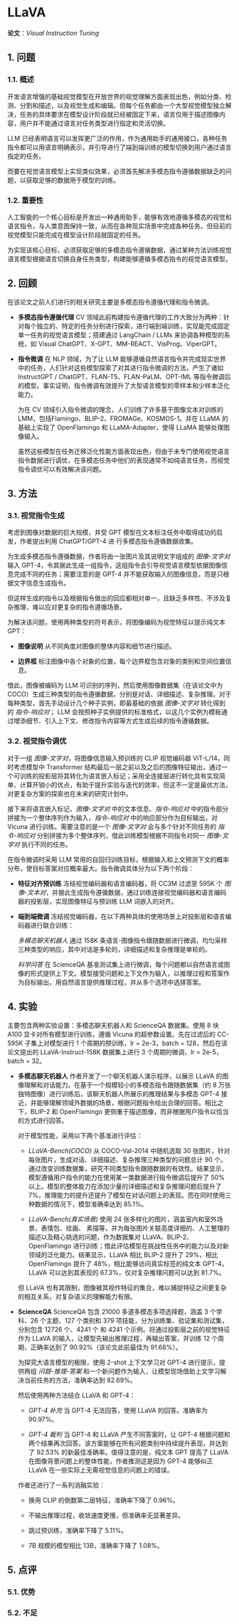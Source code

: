 # LLaVA

**论文**：*Visual Instruction Tuning*

## 1. 问题

### 1.1. 概述

开发语言增强的基础视觉模型在开放世界的视觉理解方面表现出色，例如分类、检测、分割和描述，以及视觉生成和编辑。但每个任务都由一个大型视觉模型独立解决，任务的具体要求在模型设计阶段就已经被固定下来，语言仅用于描述图像内容，用户并不能通过语言对任务类型进行指定和灵活切换。

LLM 已经表明语言可以发挥更广泛的作用，作为通用助手的通用接口，各种任务指令都可以用语言明确表示，并引导进行了端到端训练的模型切换到用户通过语言指定的任务。

而要在视觉语言模型上实现类似效果，必须首先解决多模态指令遵循数据缺乏的问题，以获取足够的数据用于模型的训练。

### 1.2. 重要性

人工智能的一个核心目标是开发出一种通用助手，能够有效地遵循多模态的视觉和语言指令，与人类意图保持一致，从而在各种现实场景中完成各种任务。但目前的视觉模型只能完成在模型设计阶段就固定的任务。

为实现该核心目标，必须获取足够的多模态指令遵循数据，通过某种方法训练视觉语言模型根据语言切换自身任务类型，构建能够遵循多模态指令的视觉语言模型。

## 2. 回顾

在该论文之前人们进行的相关研究主要是多模态指令遵循代理和指令微调。

* **多模态指令遵循代理** CV 领域此前构建指令遵循代理的工作大致分为两种：针对每个独立的、特定的任务分别进行探索，进行端到端训练，实现能完成固定单一任务的视觉语言模型；搭建通过 LangChain / LLMs 来协调各种模型的系统，如 Visual ChatGPT、X-GPT、MM-REACT、VisProg、ViperGPT。

* **指令微调** 在 NLP 领域，为了让 LLM 能够遵循自然语言指令并完成现实世界中的任务，人们针对这些模型探索了对其进行指令微调的方法，产生了诸如 InstructGPT / ChatGPT、FLAN-T5、FLAN-PaLM、OPT-IML 等指令微调后的模型。事实证明，指令微调有效提升了大型语言模型的零样本和少样本泛化能力。

  为在 CV 领域引入指令微调的理念，人们训练了许多基于图像文本对训练的 LMM，包括Flamingo、BLIP-2、FROMAGe、KOSMOS-1。并在 LLaMA 的基础上实现了 OpenFlamingo 和 LLaMA-Adapter，使得 LLaMA 能够处理图像输入。

  虽然这些模型在任务迁移泛化性能方面表现出色，但由于未专门使用视觉语言指令数据进行调优，在多模态任务中他们的表现通常不如纯语言任务，而视觉指令调优可以有效解决该问题。

## 3. 方法

### 3.1. 视觉指令生成

考虑到图像对数据的巨大规模，并受 GPT 模型在文本标注任务中取得成功的启发，作者提出利用 ChatGPT/GPT-4 进 行多模态指令遵循数据收集。

为生成多模态指令遵循数据，作者将由一张图片及其说明文字组成的 *图像-文字对* 输入 GPT-4，令其据此生成一组指令，这组指令会引导视觉语言模型依据图像信息完成不同的任务；需要注意的是 GPT-4 并不能获取输入的图像信息，而是只根据文字信息生成指令。

但这样生成的指令以及根据指令做出的回应都相对单一，且缺乏多样性、不涉及复杂推理，难以应对更复杂的指令遵循场景。

为解决该问题，使用两种类型的符号表示，将图像编码为视觉特征以提示纯文本 GPT：

* **图像说明** 从不同角度对图像的整体内容和细节进行描述。

* **边界框** 标注图像中各个对象的位置，每个边界框包含对象的类别和空间位置信息。

借此，图像被编码为 LLM 可识别的序列，然后使用图像数据集（在该论文中为 COCO）生成三种类型的指令遵循数据，分别是对话、详细描述、复杂推理。对于每种类型，首先手动设计几个种子实例，即最基础的依据 *图像-文字对* 转化得到的 *指令-响应对*； LLM 会按照种子实例提供的标准格式，以这几个实例为模板通过增添细节、引入上下文、修改指令内容等方式生成后续的指令遵循数据。

### 3.2. 视觉指令调优

对于一组 *图像-文字对*，将图像信息输入预训练的 CLIP 视觉编码器 ViT-L/14，同时考虑模型中 Transformer 结构最后一层之前以及之后的图像特征输出，通过一个可训练的投影层将其转化为语言嵌入标记；采用全连接层进行转化具有实现简单、计算开销小的优点，有助于提升实验与迭代的效率，但这不一定是最优方法，对更复杂方案的探索也在未来的研究计划中。

接下来将语言嵌入标记、*图像-文字对* 中的文本信息、*指令-响应对* 中的指令部分拼接为一个整体序列作为输入，*指令-响应对* 中的响应部分作为目标输出，对 Vicuna 进行训练。需要注意的是一个 *图像-文字对* 会与多个针对不同任务的 *指令-响应对* 分别拼接为多个整体序列，借此训练模型根据不同指令对同一 *图像-文字对* 执行不同的任务。

在指令微调时采用 LLM 常用的自回归训练目标，根据输入和上文预测下文的概率分布，使目标答案对应概率最大。指令微调具体分为以下两个阶段：

* **特征对齐预训练** 冻结视觉编码器和语言编码器，将 CC3M 过滤至 595K 个 *图像-文本对*，并据此生成指令遵循数据，通过训练连接视觉编码器和语言编码器的投影层，实现图像特征与预训练 LLM 词嵌入的对齐。

* **端到端微调** 冻结视觉编码器，在以下两种具体的使用场景上对投影层和语言编码器进行联合训练：
  
  *多模态聊天机器人* 通过 158K 条语言-图像指令跟随数据进行微调，均匀采样三种类型的响应，其中对话是多轮的，详细描述和复杂推理是单轮的。

  *科学问答* 在 ScienceQA 基准测试集上进行微调，每个问题都以自然语言或图像的形式提供上下文。模型接受问题和上下文作为输入，以推理过程和答案作为目标输出，用自然语言提供推理过程，并从多个选项中选择答案。

## 4. 实验

主要包含两种实验设置：多模态聊天机器人和 ScienceQA 数据集。使用 8 块 A100 显卡对所有模型进行训练，遵循 Vicuna 的超参数设置。先在过滤后的 CC-595K 子集上对模型进行 1 个周期的预训练，lr = 2e-3，batch = 128，然后在该论文提出的 LLaVA-Instruct-158K 数据集上进行 3 个周期的微调，lr = 2e-5，batch = 32。

* **多模态聊天机器人** 作者开发了一个聊天机器人演示程序，以展示 LLaVA 的图像理解和对话能力。在基于一个规模较小的多模态指令跟随数据集（约 8 万张独特图像）进行训练后，该聊天机器人所展示的推理结果与多模态 GPT-4 接近，并能够理解领域外数据的场景，根据问题指令给出合理的回答。相比之下，BLIP-2 和 OpenFlamingo 更侧重于描述图像，而非根据用户指令以恰当的方式进行回答。

  对于模型性能，采用以下两个基准进行评估：

  * *LLaVA-Bench(COCO)* 从 COCO-Val-2014 中随机选取 30 张图片，针对每张图片，生成对话、详细描述、复杂推理三种类型的问题总计 90 个。通过改变训练数据集，研究不同类型指令跟随数据的有效性。结果显示，模型遵循用户指令的能力在使用某一类数据进行指令微调后提升了 50% 以上。模型的整体能力在添加少量的详细描述和复杂推理问题后提升了 7%，推理能力的提升还提升了模型在对话问题上的表现。而在同时使用三种数据的情况下，模型准确率达到 85.1%。

  * *LLaVA-Bench(真实场景)* 使用 24 张多样化的图片，涵盖室内和室外场景、表情包、绘画、 素描等，并为每张图片关联高度详细的、人工整理的描述以及精心挑选的问题，作为数据集对 LLaVA、BLIP-2、OpenFlamingo 进行训练；借此评估模型在挑战性任务中的能力以及对新领域的泛化能力。结果显示，LLaVA 相比 BLIP-2 提升了 29%，相比 OpenFlamingo 提升了 48%，相比能够访问真实标签的纯文本 GPT-4，LLaVA 可以达到其表现的 67.3%，仅对复杂推理问题可以达到 81.7%。

  但 LLaVA 也有其限制，图像被其视作特征的集合，难以捕捉特征之间更复杂的相互关系，对复杂语义的理解能力有限。

* **ScienceQA** ScienceQA 包含 21000 多道多模态多项选择题，涵盖 3 个学科、26 个主题、127 个类别和 379 项技能，分为训练集、验证集和测试集，分别包含 12726 个、4241 个 和 4241 个示例。将通过投影层之前的视觉特征作为 LLaVA 的输入，让模型先输出推理过程，再输出答案，并训练 12 个周期，正确率达到了 90.92%（该论文此前最佳为 91.68%）。

  为探究大语言模型的极限，使用 2-shot 上下文学习对 GPT-4 进行提示，提供两组 *问题-推理-答案* 和一个新问题作为输入，让模型现场借助上文学习解决当前任务的方法，准确率达到 82.69%。

  然后使用两种方法结合 LLaVA 和 GPT-4：

  * *GPT-4 补充* 当 GPT-4 无法回答，使用 LLaVA 的回答。准确率为 90.97%。

  * *GPT-4 裁判* 当 GPT-4 和 LLaVA 产生不同答案时，让 GPT-4 根据问题和两个结果再次回答。该方案能够在所有问题类别中持续提升表现，并达到了 92.53% 的新最佳准确率。值得注意的是，纯文本 GPT 提高了 LLaVA 在图像背景问题上的整体性能，作者推测这是因为 GPT-4 能够纠正 LLaVA 在一些实际上无需视觉信息的问题上的错误。

  作者还进行了一系列消融实验：
  
  * 换用 CLIP 的倒数第二层特征，准确率下降了 0.96%。
  
  * 不输出推理过程，收敛速度更慢，但准确率无显著差异。
  
  * 跳过预训练，准确率下降了 5.11%。
  
  * 7B 规模的模型相比 13B，准确率下降了 1.08%。
## 5. 点评

### 5.1. 优势

### 5.2. 不足